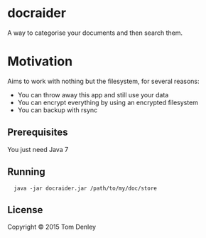 # docraider

A way to categorise your documents and then search them.

# Motivation

Aims to work with nothing but the filesystem, for several reasons:

 - You can throw away this app and still use your data
 - You can encrypt everything by using an encrypted filesystem
 - You can backup with rsync

## Prerequisites

You just need Java 7

## Running

```ShellSession
  java -jar docraider.jar /path/to/my/doc/store
```

## License

Copyright © 2015 Tom Denley
